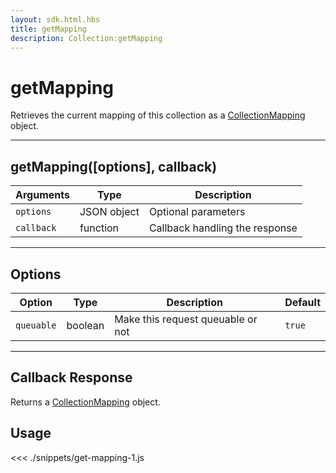```yaml
---
layout: sdk.html.hbs
title: getMapping
description: Collection:getMapping
---
```


# getMapping

Retrieves the current mapping of this collection as a [CollectionMapping](/sdk/js/5/collection-mapping/) object.

---

## getMapping([options], callback)

| Arguments  | Type        | Description                    |
| ---------- | ----------- | ------------------------------ |
| `options`  | JSON object | Optional parameters            |
| `callback` | function    | Callback handling the response |

---

## Options

| Option     | Type    | Description                       | Default |
| ---------- | ------- | --------------------------------- | ------- |
| `queuable` | boolean | Make this request queuable or not | `true`  |

---

## Callback Response

Returns a [CollectionMapping](/sdk/js/5/collection-mapping/) object.

## Usage

<<< ./snippets/get-mapping-1.js
